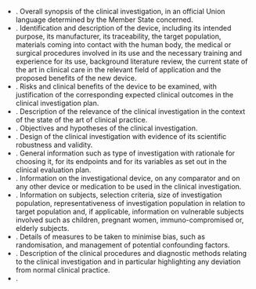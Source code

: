 - . Overall  synopsis  of  the  clinical  investigation,  in  an  official  Union  language  determined  by  the  Member  State concerned.
- . Identification  and  description  of  the  device,  including  its  intended  purpose,  its  manufacturer,  its  traceability,  the target  population,  materials  coming  into  contact  with  the  human  body,  the  medical  or  surgical  procedures involved  in  its  use  and  the  necessary  training  and  experience  for  its  use,  background  literature  review,  the current  state  of  the  art  in  clinical  care  in  the  relevant  field  of  application  and  the  proposed  benefits  of  the  new device.
- . Risks and clinical benefits of  the device to be examined, with justification of  the corresponding expected clinical outcomes in the clinical investigation plan.
- . Description of the relevance of the clinical investigation in the context of the state of the art of clinical practice.
- . Objectives and hypotheses of the clinical investigation.
- . Design of the clinical investigation with evidence of its scientific robustness and validity.
- . General  information  such  as  type  of  investigation  with  rationale  for  choosing  it,  for  its  endpoints  and  for  its variables as set out in the clinical evaluation plan.
- . Information on the investigational device, on any comparator and on any other device or medication to be used in the clinical investigation.
- . Information  on  subjects,  selection  criteria,  size  of  investigation  population,  representativeness  of  investigation population  in  relation  to  target  population  and,  if  applicable,  information  on  vulnerable  subjects  involved  such as children, pregnant women, immuno-compromised or, elderly subjects.
- . Details  of  measures  to  be  taken  to  minimise  bias,  such  as  randomisation,  and  management  of  potential confounding factors.
- . Description  of  the  clinical  procedures  and  diagnostic  methods  relating  to  the  clinical  investigation  and  in particular highlighting any deviation from normal clinical practice.
- . 